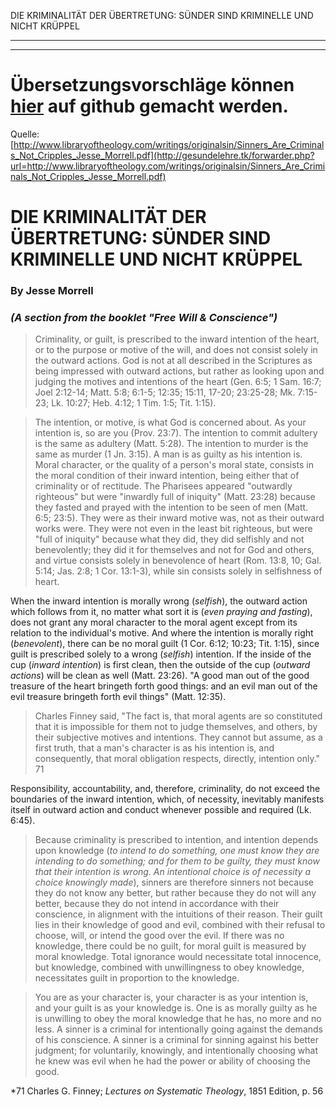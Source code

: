 <!--t DIE KRIMINALITÄT DER ÜBERTRETUNG: SÜNDER SIND KRIMINELLE UND NICHT KRÜPPEL - in Arbeit (0% übersetzt) t-->
<!--d d-->

DIE KRIMINALITÄT DER ÜBERTRETUNG: SÜNDER SIND KRIMINELLE UND NICHT KRÜPPEL

- - - 
- - -

# Übersetzungsvorschläge können [hier](https://github.com/gesundelehre/gesundelehre_translate/blob/master/content/freier-wille-kontra-totale-verderbtheit/die-kriminalitaet-der-uebertretung-suender-sind-kriminelle-und-nicht-krueppel.md) auf github gemacht werden.

Quelle: [http://www.libraryoftheology.com/writings/originalsin/Sinners_Are_Criminals_Not_Cripples_Jesse_Morrell.pdf](http://gesundelehre.tk/forwarder.php?url=http://www.libraryoftheology.com/writings/originalsin/Sinners_Are_Criminals_Not_Cripples_Jesse_Morrell.pdf)


# DIE KRIMINALITÄT DER ÜBERTRETUNG: SÜNDER SIND KRIMINELLE UND NICHT KRÜPPEL

### By Jesse Morrell

### _(A section from the booklet "Free Will & Conscience")_

>Criminality, or guilt, is prescribed to the inward intention of the heart, or to the purpose or motive of the will, and does not consist solely in the outward actions. God is not at all described in the Scriptures as being impressed with outward actions, but rather as looking upon and judging the motives and intentions of the heart (Gen. 6:5; 1 Sam. 16:7; Joel 2:12-14; Matt. 5:8; 6:1-5; 12:35; 15:11, 17-20; 23:25-28; Mk. 7:15-23; Lk. 10:27; Heb. 4:12; 1 Tim. 1:5; Tit. 1:15).

>The intention, or motive, is what God is concerned about. As your intention is, so are you (Prov. 23:7). The intention to commit adultery is the same as adultery (Matt. 5:28). The intention to murder is the same as murder (1 Jn. 3:15). A man is as guilty as his intention is. Moral character, or the quality of a person's moral state, consists in the moral condition of their inward intention, being either that of criminality or of rectitude. The Pharisees appeared "outwardly righteous" but were "inwardly full of iniquity" (Matt. 23:28) because they fasted and prayed with the intention to be seen of men (Matt. 6:5; 23:5). They were as their inward motive was, not as their outward works were. They were not even in the least bit righteous, but were "full of iniquity" because what they did, they did selfishly and not benevolently; they did it for themselves and not for God and others, and virtue consists solely in benevolence of heart (Rom. 13:8, 10; Gal. 5:14; Jas. 2:8; 1 Cor. 13:1-3), while sin consists solely in selfishness of heart.

When the inward intention is morally wrong (_selfish_), the outward action which follows from it, no matter what sort it is (_even praying and fasting_), does not grant any moral character to the moral agent except from its relation to the individual's motive. And where the intention is morally right (_benevolent_), there can be no moral guilt (1 Cor. 6:12; 10:23; Tit. 1:15), since guilt is prescribed solely to a wrong (_selfish_) intention. If the inside of the cup (_inward intention_) is first clean, then the outside of the cup (_outward_ _actions_) will be clean as well (Matt. 23:26). "A good man out of the good treasure of the heart bringeth forth good things: and an evil man out of the evil treasure bringeth forth evil things" (Matt. 12:35).

>Charles Finney said, "The fact is, that moral agents are so constituted that it is impossible for them not to judge themselves, and others, by their subjective motives and intentions. They cannot but assume, as a first truth, that a man's character is as his intention is, and consequently, that moral obligation respects, directly, intention only." 71

Responsibility, accountability, and, therefore, criminality, do not exceed the boundaries of the inward intention, which, of necessity, inevitably manifests itself in outward action and conduct whenever possible and required (Lk. 6:45).

>Because criminality is prescribed to intention, and intention depends upon knowledge (_to intend to do something, one must know they are intending to do_ _something; and for them to be guilty, they must know that their intention is wrong. An_ _intentional choice is of necessity a choice knowingly made_), sinners are therefore sinners not because they do not know any better, but rather because they do not will any better, because they do not intend in accordance with their conscience, in alignment with the intuitions of their reason. Their guilt lies in their knowledge of good and evil, combined with their refusal to choose, will, or intend the good over the evil. If there was no knowledge, there could be no guilt, for moral guilt is measured by moral knowledge. Total ignorance would necessitate total innocence, but knowledge, combined with unwillingness to obey knowledge, necessitates guilt in proportion to the knowledge.

>You are as your character is, your character is as your intention is, and your guilt is as your knowledge is. One is as morally guilty as he is unwilling to obey the moral knowledge that he has, no more and no less. A sinner is a criminal for intentionally going against the demands of his conscience. A sinner is a criminal for sinning against his better judgment; for voluntarily, knowingly, and intentionally choosing what he knew was evil when he had the power or ability of choosing the good.

*71 Charles G. Finney; _Lectures on Systematic Theology_, 1851 Edition, p. 56